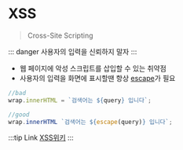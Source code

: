 # XSS
> Cross-Site Scripting

::: danger
사용자의 입력을 신뢰하지 말자
:::


- 웹 페이지에 악성 스크립트를 삽입할 수 있는 취약점
- 사용자의 입력을 화면에 표시할땐 항상 [escape](http://kko.to/GOc7kidTT)가 필요

```js
//bad
wrap.innerHTML = `검색어는 ${query} 입니다`;

//good
wrap.innerHTML `검색어는 ${escape(query)} 입니다`;
```




:::tip Link
[XSS위키](https://ko.wikipedia.org/wiki/%EC%82%AC%EC%9D%B4%ED%8A%B8_%EA%B0%84_%EC%8A%A4%ED%81%AC%EB%A6%BD%ED%8C%85)
:::